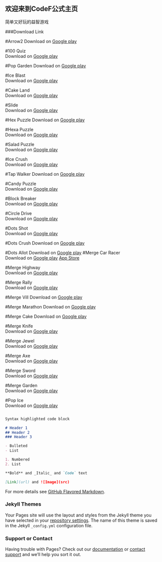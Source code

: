 ## 欢迎来到CodeF公式主页

简单又好玩的益智游戏


###Download Link

#Arrow2	
Download on [Google play](https://play.google.com/store/apps/details?id=com.codef.arrow2)

#100 Quiz	
Download on [Google play](https://play.google.com/store/apps/details?id=com.codef.hundredquiz)

#Pop Garden	
Download on [Google play](https://play.google.com/store/apps/details?id=com.codef.popgarden)

#Ice Blast	
Download on [Google play](https://play.google.com/store/apps/details?id=com.codef.iceblast)

#Cake Land	
Download on [Google play](https://play.google.com/store/apps/details?id=com.codef.cakeland)

#Slide	
Download on [Google play](https://play.google.com/store/apps/details?id=com.codef.slideandcrush)

#Hex Puzzle	
Download on [Google play](https://play.google.com/store/apps/details?id=com.codef.hexpuzzle)

#Hexa Puzzle	
Download on [Google play](https://play.google.com/store/apps/details?id=com.codef.hexapuzzle)

#Salad Puzzle	
Download on [Google play](https://play.google.com/store/apps/details?id=com.codef.saladpuzzle)

#Ice Crush	
Download on [Google play](https://play.google.com/store/apps/details?id=com.codef.blockpuzzleice)

#Tap Walker	
Download on [Google play](https://play.google.com/store/apps/details?id=com.codef.tapwalker)

#Candy Puzzle	
Download on [Google play](https://play.google.com/store/apps/details?id=com.codef.candypuzzle)

#Block Breaker	
Download on [Google play](https://play.google.com/store/apps/details?id=com.codef.blockbreaker)

#Circle Drive	
Download on [Google play](https://play.google.com/store/apps/details?id=com.codef.circledrive)

#Dots Shot	
Download on [Google play](https://play.google.com/store/apps/details?id=com.codef.dotsshot)

#Dots Crush	
Download on [Google play](https://play.google.com/store/apps/details?id=com.codef.dotscrush)

#Dots Allot	
Download on [Google play](https://play.google.com/store/apps/details?id=com.codef.dotsallot)
#Merge Car Racer	
Download on [Google play](https://play.google.com/store/apps/details?id=com.codef.mergecarracer) [App Store](https://itunes.apple.com/app/id1469533028)

#Merge Highway	
Download on [Google play](https://play.google.com/store/apps/details?id=com.codef.goldenhighway)

#Merge Rally	
Download on [Google play](https://play.google.com/store/apps/details?id=com.codef.mergerally)

#Merge Vill	
Download on [Google play](https://play.google.com/store/apps/details?id=com.codef.mergevill)

#Merge Marathon	
Download on [Google play](https://play.google.com/store/apps/details?id=com.codef.mergemarathon)

#Merge Cake	
Download on [Google play](https://play.google.com/store/apps/details?id=com.codef.mergecake)

#Merge Knife	
Download on [Google play](https://play.google.com/store/apps/details?id=com.codef.mergeknife)

#Merge Jewel	
Download on [Google play](https://play.google.com/store/apps/details?id=com.codef.mergegems)

#Merge Axe	
Download on [Google play](https://play.google.com/store/apps/details?id=com.codef.mergeaxe)

#Merge Sword	
Download on [Google play](https://play.google.com/store/apps/details?id=com.codef.mergesword)

#Merge Garden	
Download on [Google play](https://play.google.com/store/apps/details?id=com.codef.mergeslice)

#Pop Ice	
Download on [Google play](https://play.google.com/store/apps/details?id=com.codef.popice)


```markdown

Syntax highlighted code block

# Header 1
## Header 2
### Header 3

- Bulleted
- List

1. Numbered
2. List

**Bold** and _Italic_ and `Code` text

[Link](url) and ![Image](src)
```

For more details see [GitHub Flavored Markdown](https://guides.github.com/features/mastering-markdown/).

### Jekyll Themes

Your Pages site will use the layout and styles from the Jekyll theme you have selected in your [repository settings](https://github.com/52Codef/52Codef.github.io/settings). The name of this theme is saved in the Jekyll `_config.yml` configuration file.

### Support or Contact

Having trouble with Pages? Check out our [documentation](https://help.github.com/categories/github-pages-basics/) or [contact support](https://github.com/contact) and we’ll help you sort it out.
